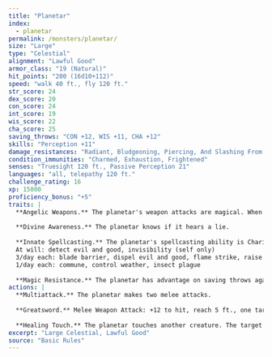 ```yaml
---
title: "Planetar"
index:
  - planetar
permalink: /monsters/planetar/
size: "Large"
type: "Celestial"
alignment: "Lawful Good"
armor_class: "19 (Natural)"
hit_points: "200 (16d10+112)"
speed: "walk 40 ft., fly 120 ft."
str_score: 24
dex_score: 20
con_score: 24
int_score: 19
wis_score: 22
cha_score: 25
saving_throws: "CON +12, WIS +11, CHA +12"
skills: "Perception +11"
damage_resistances: "Radiant, Bludgeoning, Piercing, And Slashing From Nonmagical Weapons"
condition_immunities: "Charmed, Exhaustion, Frightened"
senses: "Truesight 120 ft., Passive Perception 21"
languages: "all, telepathy 120 ft."
challenge_rating: 16
xp: 15000
proficiency_bonus: "+5"
traits: |
  **Angelic Weapons.** The planetar's weapon attacks are magical. When the planetar hits with any weapon, the weapon deals an extra 5d8 radiant damage (included in the attack).
  
  **Divine Awareness.** The planetar knows if it hears a lie.
  
  **Innate Spellcasting.** The planetar's spellcasting ability is Charisma (spell save DC 20). The planetar can innately cast the following spells, requiring no material components:
  At will: detect evil and good, invisibility (self only)
  3/day each: blade barrier, dispel evil and good, flame strike, raise dead
  1/day each: commune, control weather, insect plague
  
  **Magic Resistance.** The planetar has advantage on saving throws against spells and other magical effects.
actions: |
  **Multiattack.** The planetar makes two melee attacks.
  
  **Greatsword.** Melee Weapon Attack: +12 to hit, reach 5 ft., one target. Hit: 21 (4d6 + 7) slashing damage plus 22 (5d8) radiant damage.
  
  **Healing Touch.** The planetar touches another creature. The target magically regains 30 (6d8 + 3) hit points and is freed from any curse, disease, poison, blindness, or deafness.
excerpt: "Large Celestial, Lawful Good"
source: "Basic Rules"
---
```


